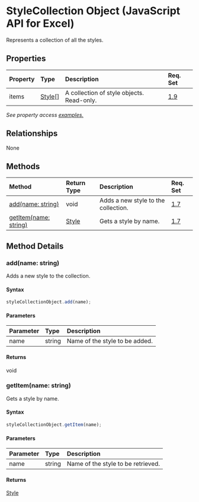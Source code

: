 # StyleCollection Object (JavaScript API for Excel)

Represents a collection of all the styles.

## Properties

| Property	   | Type	|Description| Req. Set|
|:---------------|:--------|:----------|:----|
|items|[Style[]](style.md)|A collection of style objects. Read-only.|[1.9](../requirement-sets/excel-api-requirement-sets.md)|

_See property access [examples.](#property-access-examples)_

## Relationships
None


## Methods

| Method		   | Return Type	|Description| Req. Set|
|:---------------|:--------|:----------|:----|
|[add(name: string)](#addname-string)|void|Adds a new style to the collection.|[1.7](../requirement-sets/excel-api-requirement-sets.md)|
|[getItem(name: string)](#getitemname-string)|[Style](style.md)|Gets a style by name.|[1.7](../requirement-sets/excel-api-requirement-sets.md)|

## Method Details


### add(name: string)
Adds a new style to the collection.

#### Syntax
```js
styleCollectionObject.add(name);
```

#### Parameters
| Parameter	   | Type	|Description|
|:---------------|:--------|:----------|
|name|string|Name of the style to be added.|

#### Returns
void

### getItem(name: string)
Gets a style by name.

#### Syntax
```js
styleCollectionObject.getItem(name);
```

#### Parameters
| Parameter	   | Type	|Description|
|:---------------|:--------|:----------|
|name|string|Name of the style to be retrieved.|

#### Returns
[Style](style.md)
